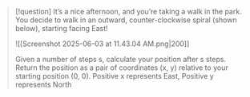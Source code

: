 >[!question]
>It’s a nice afternoon, and you’re taking a walk in the park. You decide to walk in an outward,
>counter-clockwise spiral (shown below), starting facing East!
>
>![[Screenshot 2025-06-03 at 11.43.04 AM.png|200]]
>
>Given a number of steps s, calculate your position after s steps. Return the position as a pair
>of coordinates (x, y) relative to your starting position (0, 0).
>Positive x represents East, Positive y represents North


